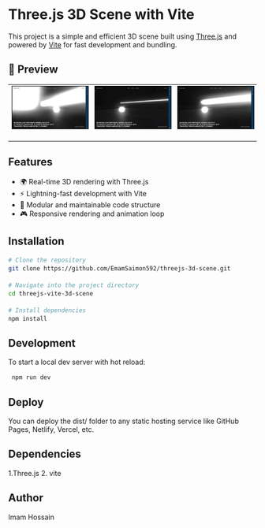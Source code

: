 #  Three.js 3D Scene with Vite

This project is a simple and efficient 3D scene built using [Three.js](https://threejs.org/) and powered by [Vite](https://vitejs.dev/) for fast development and bundling.

## 📸 Preview

<p align="center">
  <table align="center">
    <tr>
      <td><img src="./images/3d1.jpg" width="500" style="border: 1px solid black;"> &nbsp;&nbsp;&nbsp;</td>
      <td><img src="./images/3d2.jpg" width="500" style="border: 1px solid black;">&nbsp;&nbsp;&nbsp;</td>
      <td><img src="./images/3d3.jpg" width="500" style="border: 1px solid black;"> &nbsp;&nbsp;&nbsp;</td>
    </tr>
  </table>
</p>


##  Features

- 🌍 Real-time 3D rendering with Three.js
- ⚡ Lightning-fast development with Vite
- 🔧 Modular and maintainable code structure
- 🎮 Responsive rendering and animation loop


## Installation

```bash
# Clone the repository
git clone https://github.com/EmamSaimon592/threejs-3d-scene.git

# Navigate into the project directory
cd threejs-vite-3d-scene

# Install dependencies
npm install

```
##  Development

To start a local dev server with hot reload:

```bash
 npm run dev
```
##  Deploy

You can deploy the dist/ folder to any static hosting service like GitHub Pages, Netlify, Vercel, etc.

##  Dependencies

 1.Three.js
 2. vite

## Author

Imam Hossain
